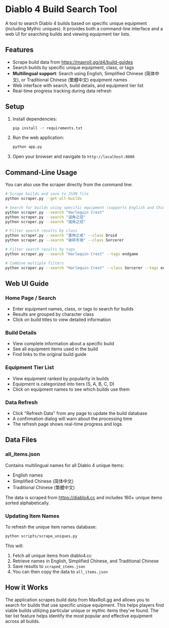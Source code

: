 # Diablo 4 Build Search Tool

A tool to search Diablo 4 builds based on specific unique equipment (including Mythic uniques). It provides both a command-line interface and a web UI for searching builds and viewing equipment tier lists.

## Features

- Scrape build data from https://maxroll.gg/d4/build-guides
- Search builds by specific unique equipment, class, or tags
- **Multilingual support**: Search using English, Simplified Chinese (简体中文), or Traditional Chinese (繁體中文) equipment names
- Web interface with search, build details, and equipment tier list
- Real-time progress tracking during data refresh

## Setup

1. Install dependencies:
   ```bash
   pip install -r requirements.txt
   ```

2. Run the web application:
   ```bash
   python app.py
   ```

3. Open your browser and navigate to `http://localhost:8000`

## Command-Line Usage

You can also use the scraper directly from the command line:

```bash
# Scrape builds and save to JSON file
python scraper.py --get-all-builds

# Search for builds using specific equipment (supports English and Chinese names)
python scraper.py --search "Harlequin Crest"
python scraper.py --search "谐角之冠"
python scraper.py --search "諧角之冠"

# Filter search results by class
python scraper.py --search "雷神之戒" --class Druid
python scraper.py --search "破碎冬镜" --class Sorcerer

# Filter search results by tags
python scraper.py --search "Harlequin Crest" --tags endgame

# Combine multiple filters
python scraper.py --search "Harlequin Crest" --class Sorcerer --tags endgame
```

## Web UI Guide

### Home Page / Search
- Enter equipment names, class, or tags to search for builds
- Results are grouped by character class
- Click on build titles to view detailed information

### Build Details
- View complete information about a specific build
- See all equipment items used in the build
- Find links to the original build guide

### Equipment Tier List
- View equipment ranked by popularity in builds
- Equipment is categorized into tiers (S, A, B, C, D)
- Click on equipment names to see which builds use them

### Data Refresh
- Click "Refresh Data" from any page to update the build database
- A confirmation dialog will warn about the processing time
- The refresh page shows real-time progress and logs

## Data Files

### all_items.json
Contains multilingual names for all Diablo 4 unique items:
- English names
- Simplified Chinese (简体中文)
- Traditional Chinese (繁體中文)

The data is scraped from https://diablo4.cc and includes 160+ unique items sorted alphabetically.

### Updating Item Names

To refresh the unique item names database:

```bash
python scripts/scrape_uniques.py
```

This will:
1. Fetch all unique items from diablo4.cc
2. Retrieve names in English, Simplified Chinese, and Traditional Chinese
3. Save results to `scraped_items.json`
4. You can then copy the data to `all_items.json`

## How it Works

The application scrapes build data from MaxRoll.gg and allows you to search for builds that use specific unique equipment. This helps players find viable builds utilizing particular unique or mythic items they've found. The tier list feature helps identify the most popular and effective equipment across all builds.
